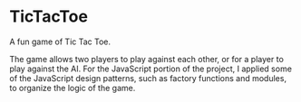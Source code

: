 # TicTacToe

A fun game of Tic Tac Toe.

The game allows two players to play against each other, or for a player to play against the AI. For the JavaScript portion of the project, I applied some of the JavaScript design patterns, such as factory functions and modules, to organize the logic of the game.
